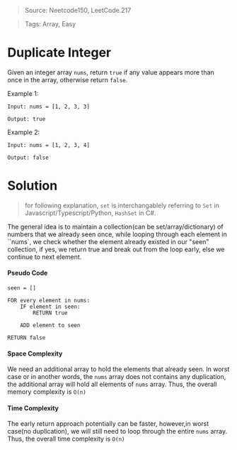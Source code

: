 > Source: Neetcode150, LeetCode.217

> Tags: Array, Easy

# Duplicate Integer

Given an integer array `nums`, return `true` if any value appears more than once in the array, otherwise return `false`.

Example 1:

```
Input: nums = [1, 2, 3, 3]

Output: true
```

Example 2:

```
Input: nums = [1, 2, 3, 4]

Output: false
```

# Solution

> for following explanation, `set` is interchangablely referring to `Set` in Javascript/Typescript/Python, `HashSet` in C#.

The general idea is to maintain a collection(can be set/array/dictionary) of numbers that we already seen once, while looping through each element in ``nums`, we check whether the element already existed in our "seen" collection, if yes, we return true and break out from the loop early, else we continue to next element.

#### Pseudo Code

```
seen = []

FOR every element in nums:
    IF element in seen:
        RETURN true

    ADD element to seen

RETURN false

```

#### Space Complexity

We need an additional array to hold the elements that already seen. In worst case or in another words, the `nums` array does not contains any duplication, the additional array will hold all elements of `nums` array. Thus, the overall memory complexity is `O(n)`

#### Time Complexity

The early return approach potentially can be faster, however,in worst case(no duplication), we will still need to loop through the entire `nums` array. Thus, the overall time complexity is `O(n)`
